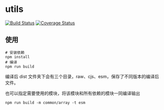 # utils

[![Build Status](https://travis-ci.org/demonly/utils.svg?branch=master)](https://travis-ci.org/demonly/utils)
[![Coverage Status](https://coveralls.io/repos/github/demonly/utils/badge.svg?branch=master)](https://coveralls.io/github/demonly/utils?branch=master)

## 使用
```shell
# 安装依赖
npm install
# 编译
npm run build
```
编译后 dist 文件夹下会有三个目录，raw、cjs、esm，保存了不同版本的编译后文件。

也可以指定需要使用的模块，将该模块和所有依赖的模块一同编译输出
```shell
npm run build -m common/array -t esm
```